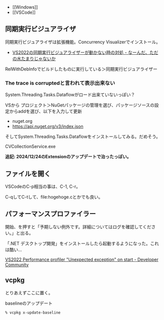 - [[Windows]]
- [[VSCode]]

## 同期実行ビジュアライザ

同期実行ビジュアライザは拡張機能。Concurrency Visualizerでインストール。

- [VS2022の同期実行ビジュアライザーが動かない時の対処 - なーんだ、ただの水たまりじゃないか](https://karino2.github.io/2023/10/19/vs2022_concurrency_visualizer.html)

RelWithDebInfoでビルドしたものに実行している＞同期実行ビジュアライザー

### The trace is corruptedと言われて表示出来ない

System.Threading.Tasks.Dataflowがロード出来ていないっぽい？

VSから プロジェクト＞NuGetパッケージの管理を選び、パッケージソースの設定からaddを選び、以下を入力して更新

- nuget.org
- https://api.nuget.org/v3/index.json

そしてSystem.Threading.Tasks.Dataflowをインストールしてみる。だめそう。

CVCollectionService.exe

**追記: 2024/12/24のExtensionのアップデートで治ったっぽい。**

## ファイルを開く

VSCodeのC-p相当の事は、C-1, C-r。

C-qしてC-tして、file:hogehoge.cとかでも良い。

## パフォーマンスプロファイラー

開始、を押すと「予期しない例外です。詳細についてはログを確認してください。」と出る。

「.NET デスクトップ開発」をインストールしたら起動するようになった。これは酷い…

[VS2022 Performance profiler "Unexpected exception" on start - Developer Community](https://developercommunity.visualstudio.com/t/VS2022-Performance-profiler-Unexpected-/10795500)

## vcpkg

とりあえずここに置く。

baselineのアップデート

```
% vcpkg x-update-baseline
```